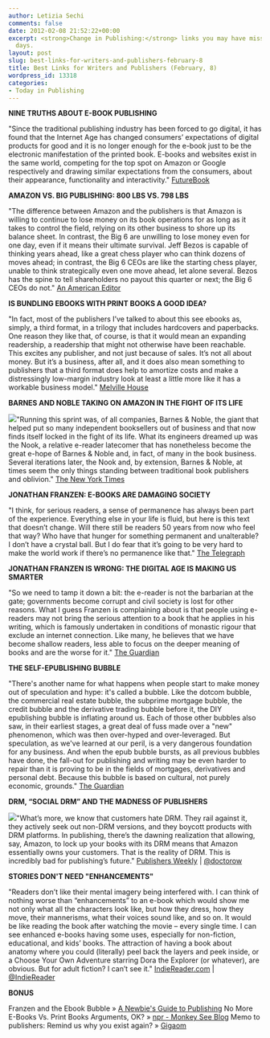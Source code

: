 ```yaml
---
author: Letizia Sechi
comments: false
date: 2012-02-08 21:52:22+00:00
excerpt: <strong>Change in Publishing:</strong> links you may have missed in the last
  days.
layout: post
slug: best-links-for-writers-and-publishers-february-8
title: Best Links for Writers and Publishers (February, 8)
wordpress_id: 13318
categories:
- Today in Publishing
---
```


**NINE TRUTHS ABOUT E-BOOK PUBLISHING**

"Since the traditional publishing industry has been forced to go digital, it has found that the Internet Age has changed consumers’ expectations of digital products for good and it is no longer enough for the e-book just to be the electronic manifestation of the printed book. E-books and websites exist in the same world, competing for the top spot on Amazon or Google respectively and drawing similar expectations from the consumers, about their appearance, functionality and interactivity."
[FutureBook](http://futurebook.net/content/nine-truths-about-e-book-publishing)

**AMAZON VS. BIG PUBLISHING: 800 LBS VS. 798 LBS**

"The difference between Amazon and the publishers is that Amazon is willing to continue to lose money on its book operations for as long as it takes to control the field, relying on its other business to shore up its balance sheet. In contrast, the Big 6 are unwilling to lose money even for one day, even if it means their ultimate survival. Jeff Bezos is capable of thinking years ahead, like a great chess player who can think dozens of moves ahead; in contrast, the Big 6 CEOs are like the starting chess player, unable to think strategically even one move ahead, let alone several. Bezos has the spine to tell shareholders no payout this quarter or next; the Big 6 CEOs do not."
[An American Editor](http://americaneditor.wordpress.com/2012/02/08/amazon-vs-big-publishing-800-lbs-vs-798-lbs/)

**IS BUNDLING EBOOKS WITH PRINT BOOKS A GOOD IDEA?**

"In fact, most of the publishers I’ve talked to about this see ebooks as, simply, a third format, in a trilogy that includes hardcovers and paperbacks. One reason they like that, of course, is that it would mean an expanding readership, a readership that might not otherwise have been reachable. This excites any publisher, and not just because of sales. It’s not all about money. But it’s a business, after all, and it does also mean something to publishers that a third format does help to amortize costs and make a distressingly low-margin industry look at least a little more like it has a workable business model."
[Melville House](http://mhpbooks.com/49000/is-bundling-ebooks-with-print-books-a-good-idea/)

**BARNES AND NOBLE TAKING ON AMAZON IN THE FIGHT OF ITS LIFE**

![](http://www.40kbooks.com/wp-content/uploads/29Barnesjp1-articleLarge.jpeg)"Running this sprint was, of all companies, Barnes & Noble, the giant that helped put so many independent booksellers out of business and that now finds itself locked in the fight of its life. What its engineers dreamed up was the Nook, a relative e-reader latecomer that has nonetheless become the great e-hope of Barnes & Noble and, in fact, of many in the book business.
Several iterations later, the Nook and, by extension, Barnes & Noble, at times seem the only things standing between traditional book publishers and oblivion."
[The New York Times](http://www.nytimes.com/2012/01/29/business/barnes-noble-taking-on-amazon-in-the-fight-of-its-life.html?pagewanted=1&_r=2&hpw)

**JONATHAN FRANZEN: E-BOOKS ARE DAMAGING SOCIETY**

"I think, for serious readers, a sense of permanence has always been part of the experience. Everything else in your life is fluid, but here is this text that doesn’t change. Will there still be readers 50 years from now who feel that way? Who have that hunger for something permanent and unalterable? I don’t have a crystal ball. But I do fear that it’s going to be very hard to make the world work if there’s no permanence like that."
[The Telegraph](http://www.telegraph.co.uk/culture/hay-festival/9047981/Jonathan-Franzen-e-books-are-damaging-society.html)

**JONATHAN FRANZEN IS WRONG: THE DIGITAL AGE IS MAKING US SMARTER**

"So we need to tamp it down a bit: the e-reader is not the barbarian at the gate; governments become corrupt and civil society is lost for other reasons.
What I guess Franzen is complaining about is that people using e-readers may not bring the serious attention to a book that he applies in his writing, which is famously undertaken in conditions of monastic rigour that exclude an internet connection. Like many, he believes that we have become shallow readers, less able to focus on the deeper meaning of books and are the worse for it."
[The Guardian](http://www.guardian.co.uk/commentisfree/2012/feb/05/franzen-dickens-hockney-ebooks)

**THE SELF-EPUBLISHING BUBBLE**

"There's another name for what happens when people start to make money out of speculation and hype: it's called a bubble. Like the dotcom bubble, the commercial real estate bubble, the subprime mortgage bubble, the credit bubble and the derivative trading bubble before it, the DIY epublishing bubble is inflating around us. Each of those other bubbles also saw, in their earliest stages, a great deal of fuss made over a "new" phenomenon, which was then over-hyped and over-leveraged. But speculation, as we've learned at our peril, is a very dangerous foundation for any business. And when the epub bubble bursts, as all previous bubbles have done, the fall-out for publishing and writing may be even harder to repair than it is proving to be in the fields of mortgages, derivatives and personal debt. Because this bubble is based on cultural, not purely economic, grounds."
[The Guardian](http://www.guardian.co.uk/books/2012/jan/30/self-e-publishing-bubble-ewan-morrison)

**DRM, “SOCIAL DRM” AND THE MADNESS OF PUBLISHERS**

![](http://www.40kbooks.com/wp-content/uploads/7753-1.jpeg)"What’s more, we know that customers hate DRM. They rail against it, they actively seek out non-DRM versions, and they boycott products with DRM platforms. In publishing, there’s the dawning realization that allowing, say, Amazon, to lock up your books with its DRM means that Amazon essentially owns your customers. That is the reality of DRM. This is incredibly bad for publishing’s future."
[Publishers Weekly](http://www.publishersweekly.com/pw/by-topic/columns-and-blogs/cory-doctorow/article/50413-with-a-little-help-digital-lysenkoism.html) | [@doctorow](https://twitter.com/#!/doctorow)

**STORIES DON'T NEED "ENHANCEMENTS"**

"Readers don’t like their mental imagery being interfered with. I can think of nothing worse than “enhancements” to an e-book which would show me not only what all the characters look like, but how they dress, how they move, their mannerisms, what their voices sound like, and so on. It would be like reading the book after watching the movie – every single time.
I can see enhanced e-books having some uses, especially for non-fiction, educational, and kids’ books. The attraction of having a book about anatomy where you could (literally) peel back the layers and peek inside, or a Choose Your Own Adventure starring Dora the Explorer (or whatever), are obvious. But for adult fiction? I can’t see it."
[IndieReader.com](http://indiereader.com/2012/02/stories-don%E2%80%99t-need-%E2%80%9Cenhancements%E2%80%9D/) | [@IndieReader](http://www.twitter.com/IndieReader)

**BONUS**

Franzen and the Ebook Bubble » [A Newbie's Guide to Publishing](http://jakonrath.blogspot.com/2012/01/franzen-and-ebook-bubble.html)
No More E-Books Vs. Print Books Arguments, OK? » [npr - Monkey See Blog](http://www.npr.org/blogs/monkeysee/2012/01/31/146140663/no-more-e-books-vs-print-books-arguments-ok)
Memo to publishers: Remind us why you exist again? » [Gigaom](http://gigaom.com/2012/02/03/memo-to-publishers-remind-us-why-you-exist-again/)
